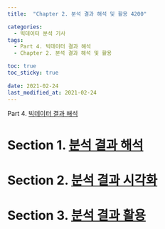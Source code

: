 ```yaml
---
title:  "Chapter 2. 분석 결과 해석 및 활용 4200"

categories:
  - 빅데이터 분석 기사
tags:
  - Part 4. 빅데이터 결과 해석
  - Chapter 2. 분석 결과 해석 및 활용

toc: true
toc_sticky: true
 
date: 2021-02-24
last_modified_at: 2021-02-24
---
```


Part 4. [빅데이터 결과 해석]()

# Section 1. [분석 결과 해석]()

# Section 2. [분석 결과 시각화]()

# Section 3. [분석 결과 활용]()

